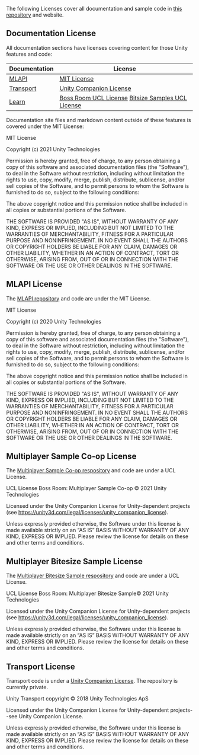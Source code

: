 The following Licenses cover all documentation and sample code in [this repository](https://github.com/Unity-Technologies/com.unity.multiplayer.docs) and website. 

## Documentation License

All documentation sections have licenses covering content for those Unity features and code:

| Documentation | License |
| -- | -- |
| [MLAPI](https://docs-multiplayer.unity3d.com/docs/getting-started/about-mlapi) | [MIT License](https://github.com/Unity-Technologies/com.unity.multiplayer.mlapi) |
| [Transport](https://docs-multiplayer.unity3d.com/transport/introduction) | [Unity Companion License](https://unity3d.com/legal/licenses/Unity_Companion_License) |
| [Learn](https://docs-multiplayer.unity3d.com/docs/learn/introduction) | [Boss Room UCL License](https://github.com/Unity-Technologies/com.unity.multiplayer.samples.coop)  [Bitsize Samples UCL License](https://github.com/Unity-Technologies/com.unity.multiplayer.samples.bitesize) |

Documentation site files and markdown content outside of these features is covered under the MIT License:

MIT License

Copyright (c) 2021 Unity Technologies

Permission is hereby granted, free of charge, to any person obtaining a copy of this software and associated documentation files (the "Software"), to deal in the Software without restriction, including without limitation the rights to use, copy, modify, merge, publish, distribute, sublicense, and/or sell copies of the Software, and to permit persons to whom the Software is furnished to do so, subject to the following conditions:

The above copyright notice and this permission notice shall be included in all copies or substantial portions of the Software.

THE SOFTWARE IS PROVIDED "AS IS", WITHOUT WARRANTY OF ANY KIND, EXPRESS OR IMPLIED, INCLUDING BUT NOT LIMITED TO THE WARRANTIES OF MERCHANTABILITY, FITNESS FOR A PARTICULAR PURPOSE AND NONINFRINGEMENT. IN NO EVENT SHALL THE AUTHORS OR COPYRIGHT HOLDERS BE LIABLE FOR ANY CLAIM, DAMAGES OR OTHER LIABILITY, WHETHER IN AN ACTION OF CONTRACT, TORT OR OTHERWISE, ARISING FROM, OUT OF OR IN CONNECTION WITH THE SOFTWARE OR THE USE OR OTHER DEALINGS IN THE SOFTWARE.

## MLAPI License

The [MLAPI repository](https://github.com/Unity-Technologies/com.unity.multiplayer.mlapi) and code are under the MIT License.

MIT License

Copyright (c) 2020 Unity Technologies

Permission is hereby granted, free of charge, to any person obtaining a copy of this software and associated documentation files (the "Software"), to deal in the Software without restriction, including without limitation the rights to use, copy, modify, merge, publish, distribute, sublicense, and/or sell copies of the Software, and to permit persons to whom the Software is furnished to do so, subject to the following conditions:

The above copyright notice and this permission notice shall be included in all copies or substantial portions of the Software.

THE SOFTWARE IS PROVIDED "AS IS", WITHOUT WARRANTY OF ANY KIND, EXPRESS OR IMPLIED, INCLUDING BUT NOT LIMITED TO THE WARRANTIES OF MERCHANTABILITY, FITNESS FOR A PARTICULAR PURPOSE AND NONINFRINGEMENT. IN NO EVENT SHALL THE AUTHORS OR COPYRIGHT HOLDERS BE LIABLE FOR ANY CLAIM, DAMAGES OR OTHER LIABILITY, WHETHER IN AN ACTION OF CONTRACT, TORT OR OTHERWISE, ARISING FROM, OUT OF OR IN CONNECTION WITH THE SOFTWARE OR THE USE OR OTHER DEALINGS IN THE SOFTWARE.

## Multiplayer Sample Co-op License

The [Multiplayer Sample Co-op respository](https://github.com/Unity-Technologies/com.unity.multiplayer.samples.coop) and code are under a UCL License. 

UCL License
Boss Room: Multiplayer Sample Co-op © 2021 Unity Technologies

Licensed under the Unity Companion License for Unity-dependent projects (see https://unity3d.com/legal/licenses/unity_companion_license).

Unless expressly provided otherwise, the Software under this license is made available strictly on an “AS IS” BASIS WITHOUT WARRANTY OF ANY KIND, EXPRESS OR IMPLIED. Please review the license for details on these and other terms and conditions.

## Multiplayer Bitesize Sample License

The [Multiplayer Bitesize Sample respository](https://github.com/Unity-Technologies/com.unity.multiplayer.samples.bitesize) and code are under a UCL License. 

UCL License
Boss Room: Multiplayer Bitesize Sample© 2021 Unity Technologies

Licensed under the Unity Companion License for Unity-dependent projects (see https://unity3d.com/legal/licenses/unity_companion_license).

Unless expressly provided otherwise, the Software under this license is made available strictly on an “AS IS” BASIS WITHOUT WARRANTY OF ANY KIND, EXPRESS OR IMPLIED. Please review the license for details on these and other terms and conditions.

## Transport License

Transport code is under a [Unity Companion License](https://unity3d.com/legal/licenses/Unity_Companion_License). The repository is currently private.

Unity Transport copyright © 2018 Unity Technologies ApS

Licensed under the Unity Companion License for Unity-dependent projects--see Unity Companion License.

Unless expressly provided otherwise, the Software under this license is made available strictly on an “AS IS” BASIS WITHOUT WARRANTY OF ANY KIND, EXPRESS OR IMPLIED. Please review the license for details on these and other terms and conditions.